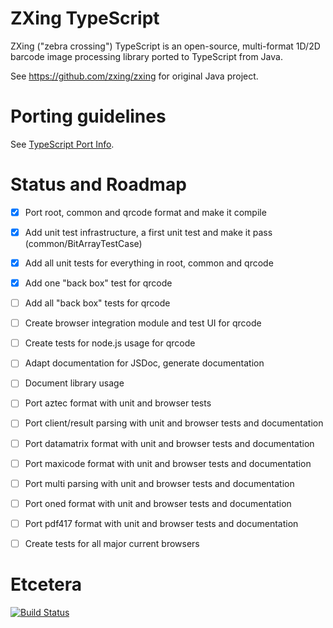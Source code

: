 ZXing TypeScript
================

ZXing ("zebra crossing") TypeScript is an open-source, multi-format 1D/2D barcode image processing library ported to TypeScript from Java.

See https://github.com/zxing/zxing for original Java project.

Porting guidelines
==================

See [TypeScript Port Info](typescriptport.md).


Status and Roadmap
==================

- [x] Port root, common and qrcode format and make it compile
- [x] Add unit test infrastructure, a first unit test and make it pass (common/BitArrayTestCase)
- [x] Add all unit tests for everything in root, common and qrcode
- [x] Add one "back box" test for qrcode
- [ ] Add all "back box" tests for qrcode
- [ ] Create browser integration module and test UI for qrcode
- [ ] Create tests for node.js usage for qrcode
- [ ] Adapt documentation for JSDoc, generate documentation
- [ ] Document library usage
- [ ] Port aztec format with unit and browser tests
- [ ] Port client/result parsing with unit and browser tests and documentation
- [ ] Port datamatrix format with unit and browser tests and documentation
- [ ] Port maxicode format with unit and browser tests and documentation
- [ ] Port multi parsing with unit and browser tests and documentation
- [ ] Port oned format with unit and browser tests and documentation
- [ ] Port pdf417 format with unit and browser tests and documentation
- [ ] Create tests for all major current browsers


Etcetera
========

[![Build Status](https://travis-ci.org/aleris/zxing-typescript.svg?branch=master)](https://travis-ci.org/aleris/zxing-typescript)
